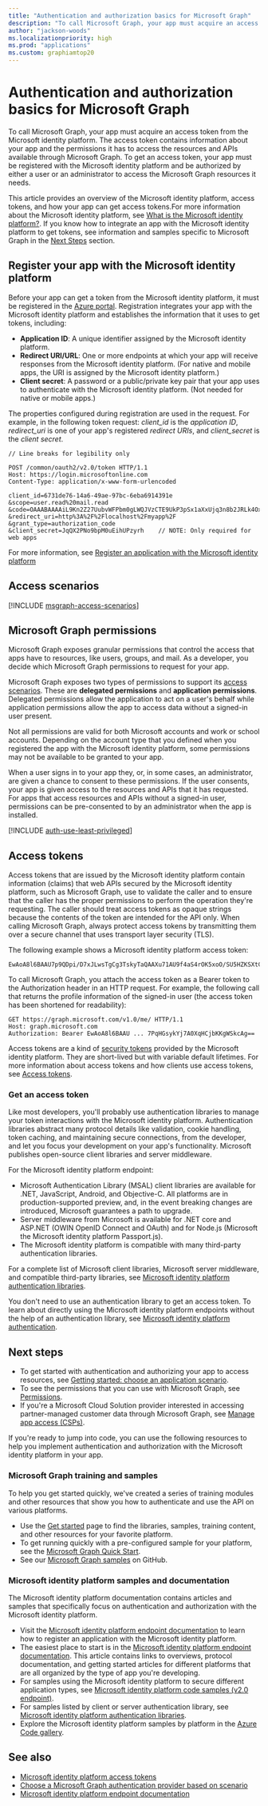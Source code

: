 ```yaml
---
title: "Authentication and authorization basics for Microsoft Graph"
description: "To call Microsoft Graph, your app must acquire an access token from the Microsoft identity platform."
author: "jackson-woods"
ms.localizationpriority: high
ms.prod: "applications"
ms.custom: graphiamtop20
---
```


# Authentication and authorization basics for Microsoft Graph

To call Microsoft Graph, your app must acquire an access token from the Microsoft identity platform. The access token contains information about your app and the permissions it has to access the resources and APIs available through Microsoft Graph. To get an access token, your app must be registered with the Microsoft identity platform and be authorized by either a user or an administrator to access the Microsoft Graph resources it needs.

This article provides an overview of the Microsoft identity platform, access tokens, and how your app can get access tokens.For more information about the Microsoft identity platform, see [What is the Microsoft identity platform?](/azure/active-directory/develop/v2-overview). If you know how to integrate an app with the Microsoft identity platform to get tokens, see information and samples specific to Microsoft Graph in the [Next Steps](#next-steps) section.

## Register your app with the Microsoft identity platform

Before your app can get a token from the Microsoft identity platform, it must be registered in the [Azure portal](https://portal.azure.com/). Registration integrates your app with the Microsoft identity platform and establishes the information that it uses to get tokens, including:

- **Application ID**: A unique identifier assigned by the Microsoft identity platform.
- **Redirect URI/URL**: One or more endpoints at which your app will receive responses from the Microsoft identity platform. (For native and mobile apps, the URI is assigned by the Microsoft identity platform.)
- **Client secret**: A password or a public/private key pair that your app uses to authenticate with the Microsoft identity platform. (Not needed for native or mobile apps.)

The properties configured during registration are used in the request. For example, in the following token request: *client_id* is the *application ID*, *redirect_uri* is one of your app's registered *redirect URIs*, and *client_secret* is the *client secret*.

```http
// Line breaks for legibility only

POST /common/oauth2/v2.0/token HTTP/1.1
Host: https://login.microsoftonline.com
Content-Type: application/x-www-form-urlencoded

client_id=6731de76-14a6-49ae-97bc-6eba6914391e
&scope=user.read%20mail.read
&code=OAAABAAAAiL9Kn2Z27UubvWFPbm0gLWQJVzCTE9UkP3pSx1aXxUjq3n8b2JRLk4OxVXr...
&redirect_uri=http%3A%2F%2Flocalhost%2Fmyapp%2F
&grant_type=authorization_code
&client_secret=JqQX2PNo9bpM0uEihUPzyrh    // NOTE: Only required for web apps
```

For more information, see [Register an application with the Microsoft identity platform](/graph/auth-register-app-v2)

## Access scenarios

[!INCLUDE [msgraph-access-scenarios](../includes/msgraph-access-scenarios.md)]

## Microsoft Graph permissions

Microsoft Graph exposes granular permissions that control the access that apps have to resources, like users, groups, and mail. As a developer, you decide which Microsoft Graph permissions to request for your app.

Microsoft Graph exposes two types of permissions to support its [access scenarios](/graph/auth/auth-concepts#access-scenarios). These are **delegated permissions** and **application permissions**. Delegated permissions allow the application to act on a user's behalf while application permissions allow the app to access data without a signed-in user present.

Not all permissions are valid for both Microsoft accounts and work or school accounts. Depending on the account type that you defined when you registered the app with the Microsoft identity platform, some permissions may not be available to be granted to your app.

When a user signs in to your app they, or, in some cases, an administrator, are given a chance to consent to these permissions. If the user consents, your app is given access to the resources and APIs that it has requested. For apps that access resources and APIs without a signed-in user, permissions can be pre-consented to by an administrator when the app is installed.

[!INCLUDE [auth-use-least-privileged](../../includes/auth-use-least-privileged.md)]


## Access tokens

Access tokens that are issued by the Microsoft identity platform contain information (claims) that web APIs secured by the Microsoft identity platform, such as Microsoft Graph, use to validate the caller and to ensure that the caller has the proper permissions to perform the operation they're requesting. The caller should treat access tokens as opaque strings because the contents of the token are intended for the API only. When calling Microsoft Graph, always protect access tokens by transmitting them over a secure channel that uses transport layer security (TLS).

The following example shows a Microsoft identity platform access token:

```jwt
EwAoA8l6BAAU7p9QDpi/D7xJLwsTgCg3TskyTaQAAXu71AU9f4aS4rOK5xoO/SU5HZKSXtCsDe0Pj7uSc5Ug008qTI+a9M1tBeKoTs7tHzhJNSKgk7pm5e8d3oGWXX5shyOG3cKSqgfwuNDnmmPDNDivwmi9kmKqWIC9OQRf8InpYXH7NdUYNwN+jljffvNTewdZz42VPrvqoMH7hSxiG7A1h8leOv4F3Ek/XbrnbEErTDLWrV6Lc3JHQMs0bYUyTBg5dThwCiuZ1evaT6BlMMLuSCVxdBGzXTBcvGwihFzZbyNoX+52DS5x+RbIEvd6KWOpQ6Ni+1GAawHDdNUiQTQFXRxLSHfc9fh7hE4qcD7PqHGsykYj7A0XqHCjbKKgWSkcAg==
```

To call Microsoft Graph, you attach the access token as a Bearer token to the Authorization header in an HTTP request. For example, the following call that returns the profile information of the signed-in user (the access token has been shortened for readability):

```http
GET https://graph.microsoft.com/v1.0/me/ HTTP/1.1
Host: graph.microsoft.com
Authorization: Bearer EwAoA8l6BAAU ... 7PqHGsykYj7A0XqHCjbKKgWSkcAg==
```

Access tokens are a kind of [security tokens](/azure/active-directory/develop/security-tokens) provided by the Microsoft identity platform. They are short-lived but with variable default lifetimes. For more information about access tokens and how clients use access tokens, see [Access tokens](/azure/active-directory/develop/access-tokens#access-token-lifetime).

### Get an access token

Like most developers, you'll probably use authentication libraries to manage your token interactions with the Microsoft identity platform. Authentication libraries abstract many protocol details like validation, cookie handling, token caching, and maintaining secure connections, from the developer, and let you focus your development on your app's functionality. Microsoft publishes open-source client libraries and server middleware.

For the Microsoft identity platform endpoint:

- Microsoft Authentication Library (MSAL) client libraries are available for .NET, JavaScript, Android, and Objective-C. All platforms are in production-supported preview, and, in the event breaking changes are introduced, Microsoft guarantees a path to upgrade.
- Server middleware from Microsoft is available for .NET core and ASP.NET (OWIN OpenID Connect and OAuth) and for Node.js (Microsoft the Microsoft identity platform Passport.js).
- The Microsoft identity platform is compatible with many third-party authentication libraries.

For a complete list of Microsoft client libraries, Microsoft server middleware, and compatible third-party libraries, see [Microsoft identity platform authentication libraries](/azure/active-directory/develop/active-directory-v2-libraries).

You don't need to use an authentication library to get an access token. To learn about directly using the Microsoft identity platform endpoints without the help of an authentication library, see [Microsoft identity platform authentication](/azure/active-directory/develop/authentication-scenarios).

## Next steps

- To get started with authentication and authorizing your app to access resources, see [Getting started: choose an application scenario](/azure/active-directory/develop/v2-overview#getting-started).
- To see the permissions that you can use with Microsoft Graph, see [Permissions](../permissions-reference.md).
- If you're a Microsoft Cloud Solution provider interested in accessing partner-managed customer data through Microsoft Graph, see [Manage app access (CSPs)](../auth-cloudsolutionprovider.md).

If you're ready to jump into code, you can use the following resources to help you implement authentication and authorization with the Microsoft identity platform in your app.

### Microsoft Graph training and samples

To help you get started quickly, we've created a series of training modules and other resources that show you how to authenticate and use the API on various platforms.

- Use the [Get started](https://developer.microsoft.com/graph/get-started) page to find the libraries, samples, training content, and other resources for your favorite platform.
- To get running quickly with a pre-configured sample for your platform, see the [Microsoft Graph Quick Start](https://developer.microsoft.com/graph/quick-start).
- See our [Microsoft Graph samples](https://github.com/microsoftgraph?utf8=%E2%9C%93&q=sample&type=&language=) on GitHub.

### Microsoft identity platform samples and documentation

The Microsoft identity platform documentation contains articles and samples that specifically focus on authentication and authorization with the Microsoft identity platform.

- Visit the [Microsoft identity platform endpoint documentation](/azure/active-directory/develop/active-directory-appmodel-v2-overview) to learn how to register an application with the Microsoft identity platform.
- The easiest place to start is in the [Microsoft identity platform endpoint documentation](/azure/active-directory/develop/active-directory-appmodel-v2-overview). This article contains links to overviews, protocol documentation, and getting started articles for different platforms that are all organized by the type of app you're developing.
- For samples using the Microsoft identity platform to secure different application types, see [Microsoft identity platform code samples (v2.0 endpoint)](/azure/active-directory/develop/sample-v2-code).
- For samples listed by client or server authentication library, see [Microsoft identity platform authentication libraries](/azure/active-directory/develop/active-directory-v2-libraries).
- Explore the Microsoft identity platform samples by platform in the [Azure Code gallery](https://azure.microsoft.com/resources/samples/?service=active-directory).

## See also

- [Microsoft identity platform access tokens](/azure/active-directory/develop/access-tokens)
- [Choose a Microsoft Graph authentication provider based on scenario](../sdks/choose-authentication-providers.md)
- [Microsoft identity platform endpoint documentation](/azure/active-directory/develop/active-directory-appmodel-v2-overview)